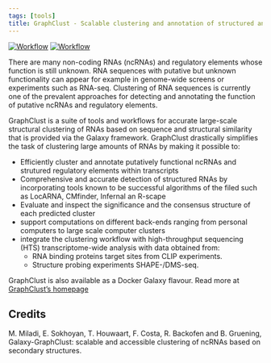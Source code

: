 ```yaml
---
tags: [tools]
title: GraphClust - Scalable clustering and annotation of structured and functional RNAs in an accessible and interactive fashion
---
```


[![Workflow](https://img.shields.io/badge/GraphClust-workflow-green.svg)](https://galaxy.uni-freiburg.de/u/milad/w/graphclust-published)
[![Workflow](https://img.shields.io/badge/GraphClust-history-green.svg)](https://galaxy.uni-freiburg.de/u/milad/h/graphclust-sample-history)

There are many non-coding RNAs (ncRNAs) and regulatory elements whose function is still unknown.
RNA sequences with putative but unknown functionality can appear for example in genome-wide screens or
experiments such as RNA-seq. Clustering of RNA sequences is currently one of the
prevalent approaches for detecting and annotating the function of putative ncRNAs and regulatory elements.

GraphClust is a suite of tools and workflows for accurate large-scale structural
clustering of RNAs based on sequence and structural similarity that is provided via the Galaxy framework.
GraphClust drastically simplifies the task of clustering large amounts of RNAs by making it possible to:

  - Efficiently cluster and annotate putatively functional ncRNAs and strutured regulatory elements within transcripts
  - Comprehensive and accurate detection of structured RNAs by incorporating tools known to be successful algorithms  of the filed such as LocARNA, CMfinder, Infernal an R-scape
  - Evaluate and inspect the significance and the consensus structure of each predicted cluster
  - support computations on different back-ends ranging from personal computers to large scale computer clusters
  - integrate the clustering workflow with high-throughput sequencing (HTS) transcriptome-wide analysis with data obtained from:
    * RNA binding proteins target sites from CLIP experiments.
    * Structure probing experiments SHAPE-/DMS-seq.

GraphClust is also available as a Docker Galaxy flavour.
Read more at [GraphClust’s homepage](https://github.com/BackofenLab/docker-galaxy-graphclust)

## Credits

M. Miladi, E. Sokhoyan, T. Houwaart, F. Costa, R. Backofen and B. Gruening, Galaxy-GraphClust: scalable and accessible clustering of ncRNAs based on secondary structures.
